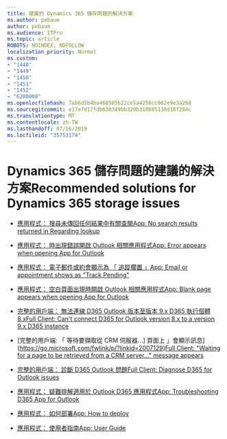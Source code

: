```yaml
---
title: 建議的 Dynamics 365 儲存問題的解決方案
ms.author: pebaum
author: pebaum
ms.audience: ITPro
ms.topic: article
ROBOTS: NOINDEX, NOFOLLOW
localization_priority: Normal
ms.custom:
- "1448"
- "1449"
- "1450"
- "1451"
- "1452"
- "6200008"
ms.openlocfilehash: 7ab6d5b4ba468505b22ce5a4258cc962e9e3a268
ms.sourcegitcommit: e17e7d17fdb638349bb320b318085138d18f284c
ms.translationtype: MT
ms.contentlocale: zh-TW
ms.lasthandoff: 07/16/2019
ms.locfileid: "35753174"
---
```

# <a name="recommended-solutions-for-dynamics-365-storage-issues"></a><span data-ttu-id="a18b0-102">Dynamics 365 儲存問題的建議的解決方案</span><span class="sxs-lookup"><span data-stu-id="a18b0-102">Recommended solutions for Dynamics 365 storage issues</span></span>

* [<span data-ttu-id="a18b0-103">應用程式： 搜尋未傳回任何結果中有關查閱</span><span class="sxs-lookup"><span data-stu-id="a18b0-103">App: No search results returned in Regarding lookup</span></span>](https://support.microsoft.com/help/4489111)

* [<span data-ttu-id="a18b0-104">應用程式： 時出現錯誤開啟 Outlook 相關應用程式</span><span class="sxs-lookup"><span data-stu-id="a18b0-104">App: Error appears when opening App for Outlook</span></span>](https://go.microsoft.com/fwlink/p/?linkid=2007021)

* [<span data-ttu-id="a18b0-105">應用程式： 電子郵件或約會顯示為 「 追蹤擱置 」</span><span class="sxs-lookup"><span data-stu-id="a18b0-105">App: Email or appointment shows as "Track Pending"</span></span>](https://go.microsoft.com/fwlink/p/?linkid=2007022)

* [<span data-ttu-id="a18b0-106">應用程式： 空白頁面出現時開啟 Outlook 相關應用程式</span><span class="sxs-lookup"><span data-stu-id="a18b0-106">App: Blank page appears when opening App for Outlook</span></span>](https://go.microsoft.com/fwlink/p/?linkid=2007128)

* [<span data-ttu-id="a18b0-107">完整的用戶端： 無法連線 D365 Outlook 版本至版本 9.x D365 執行個體 8.x</span><span class="sxs-lookup"><span data-stu-id="a18b0-107">Full Client: Can't connect D365 for Outlook version 8.x to a version 9.x D365 instance</span></span>](https://go.microsoft.com/fwlink/p/?linkid=2007023)

* <span data-ttu-id="a18b0-108">[完整的用戶端: 「 等待要擷取從 CRM 伺服器...] 頁面上 」會顯示訊息](https://go.microsoft.com/fwlink/p/?linkid=2007129)</span><span class="sxs-lookup"><span data-stu-id="a18b0-108">[Full Client: "Waiting for a page to be retrieved from a CRM server..." message appears](https://go.microsoft.com/fwlink/p/?linkid=2007129)</span></span>

* [<span data-ttu-id="a18b0-109">完整的用戶端： 診斷 D365 Outlook 問題</span><span class="sxs-lookup"><span data-stu-id="a18b0-109">Full Client: Diagnose D365 for Outlook issues</span></span>](https://go.microsoft.com/fwlink/p/?linkid=2007024)

* [<span data-ttu-id="a18b0-110">應用程式： 疑難排解適用於 Outlook D365 應用程式</span><span class="sxs-lookup"><span data-stu-id="a18b0-110">App: Troubleshooting D365 App for Outlook</span></span>](https://go.microsoft.com/fwlink/p/?linkid=2007025)

* [<span data-ttu-id="a18b0-111">應用程式： 如何部署</span><span class="sxs-lookup"><span data-stu-id="a18b0-111">App: How to deploy</span></span>](https://go.microsoft.com/fwlink/p/?linkid=857071)

* [<span data-ttu-id="a18b0-112">應用程式： 使用者指南</span><span class="sxs-lookup"><span data-stu-id="a18b0-112">App: User Guide</span></span>](https://go.microsoft.com/fwlink/p/?linkid=857091)
